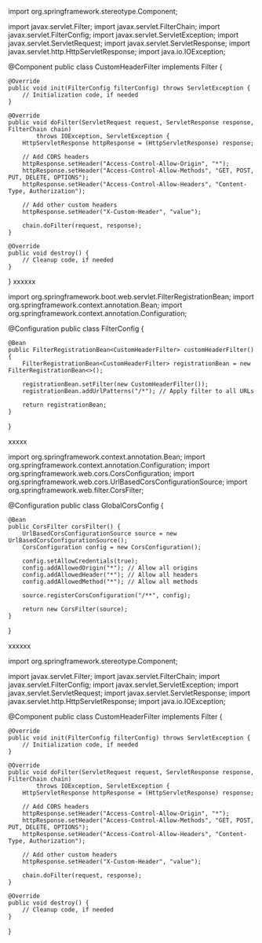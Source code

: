 import org.springframework.stereotype.Component;

import javax.servlet.Filter;
import javax.servlet.FilterChain;
import javax.servlet.FilterConfig;
import javax.servlet.ServletException;
import javax.servlet.ServletRequest;
import javax.servlet.ServletResponse;
import javax.servlet.http.HttpServletResponse;
import java.io.IOException;

@Component
public class CustomHeaderFilter implements Filter {

    @Override
    public void init(FilterConfig filterConfig) throws ServletException {
        // Initialization code, if needed
    }

    @Override
    public void doFilter(ServletRequest request, ServletResponse response, FilterChain chain)
            throws IOException, ServletException {
        HttpServletResponse httpResponse = (HttpServletResponse) response;
        
        // Add CORS headers
        httpResponse.setHeader("Access-Control-Allow-Origin", "*");
        httpResponse.setHeader("Access-Control-Allow-Methods", "GET, POST, PUT, DELETE, OPTIONS");
        httpResponse.setHeader("Access-Control-Allow-Headers", "Content-Type, Authorization");
        
        // Add other custom headers
        httpResponse.setHeader("X-Custom-Header", "value");
        
        chain.doFilter(request, response);
    }

    @Override
    public void destroy() {
        // Cleanup code, if needed
    }
}
xxxxxx

import org.springframework.boot.web.servlet.FilterRegistrationBean;
import org.springframework.context.annotation.Bean;
import org.springframework.context.annotation.Configuration;

@Configuration
public class FilterConfig {

    @Bean
    public FilterRegistrationBean<CustomHeaderFilter> customHeaderFilter() {
        FilterRegistrationBean<CustomHeaderFilter> registrationBean = new FilterRegistrationBean<>();
        
        registrationBean.setFilter(new CustomHeaderFilter());
        registrationBean.addUrlPatterns("/*"); // Apply filter to all URLs
        
        return registrationBean;
    }
}

xxxxx


import org.springframework.context.annotation.Bean;
import org.springframework.context.annotation.Configuration;
import org.springframework.web.cors.CorsConfiguration;
import org.springframework.web.cors.UrlBasedCorsConfigurationSource;
import org.springframework.web.filter.CorsFilter;

@Configuration
public class GlobalCorsConfig {

    @Bean
    public CorsFilter corsFilter() {
        UrlBasedCorsConfigurationSource source = new UrlBasedCorsConfigurationSource();
        CorsConfiguration config = new CorsConfiguration();
        
        config.setAllowCredentials(true);
        config.addAllowedOrigin("*"); // Allow all origins
        config.addAllowedHeader("*"); // Allow all headers
        config.addAllowedMethod("*"); // Allow all methods
        
        source.registerCorsConfiguration("/**", config);
        
        return new CorsFilter(source);
    }
}

xxxxxx

import org.springframework.stereotype.Component;

import javax.servlet.Filter;
import javax.servlet.FilterChain;
import javax.servlet.FilterConfig;
import javax.servlet.ServletException;
import javax.servlet.ServletRequest;
import javax.servlet.ServletResponse;
import javax.servlet.http.HttpServletResponse;
import java.io.IOException;

@Component
public class CustomHeaderFilter implements Filter {

    @Override
    public void init(FilterConfig filterConfig) throws ServletException {
        // Initialization code, if needed
    }

    @Override
    public void doFilter(ServletRequest request, ServletResponse response, FilterChain chain)
            throws IOException, ServletException {
        HttpServletResponse httpResponse = (HttpServletResponse) response;
        
        // Add CORS headers
        httpResponse.setHeader("Access-Control-Allow-Origin", "*");
        httpResponse.setHeader("Access-Control-Allow-Methods", "GET, POST, PUT, DELETE, OPTIONS");
        httpResponse.setHeader("Access-Control-Allow-Headers", "Content-Type, Authorization");
        
        // Add other custom headers
        httpResponse.setHeader("X-Custom-Header", "value");
        
        chain.doFilter(request, response);
    }

    @Override
    public void destroy() {
        // Cleanup code, if needed
    }
}



